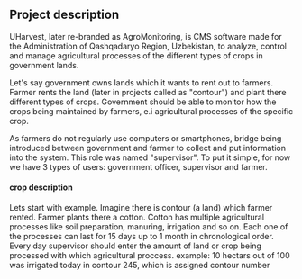 
## Project description

 UHarvest, later re-branded as AgroMonitoring, is CMS software made for the Administration of Qashqadaryo Region, Uzbekistan, 
 to analyze, control and manage agricultural processes of the different types of crops in government lands.

Let's say government owns lands which it wants to rent out to farmers. Farmer rents the land (later in projects called as "contour")
and plant there different types of crops. Government should be able to monitor how the crops being maintained by farmers, e.i 
agricultural processes of the specific crop.

As farmers do not regularly use computers or smartphones, bridge being introduced between government and farmer to collect and put information into the system.
This role was named "supervisor". To put it simple, for now we have 3 types of users: government officer, supervisor and farmer.

#### crop description
Lets start with example. Imagine there is contour (a land) which farmer rented. Farmer plants there a cotton. Cotton has multiple agricultural processes like
soil preparation, manuring, irrigation and so on. Each one of the processes can last for 15 days up to 1 month in chronological order. Every day supervisor should 
enter the amount of land or crop being processed with which agricultural proccess. 
example: 10 hectars out of 100 was irrigated today in contour 245, which is assigned contour number


